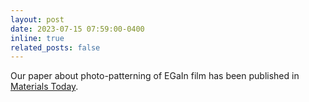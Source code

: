 ```yaml
---
layout: post
date: 2023-07-15 07:59:00-0400
inline: true
related_posts: false
---
```


Our paper about photo-patterning of EGaIn film has been published in [Materials Today](https://www.sciencedirect.com/science/article/pii/S1369702123001761?via%3Dihub).
